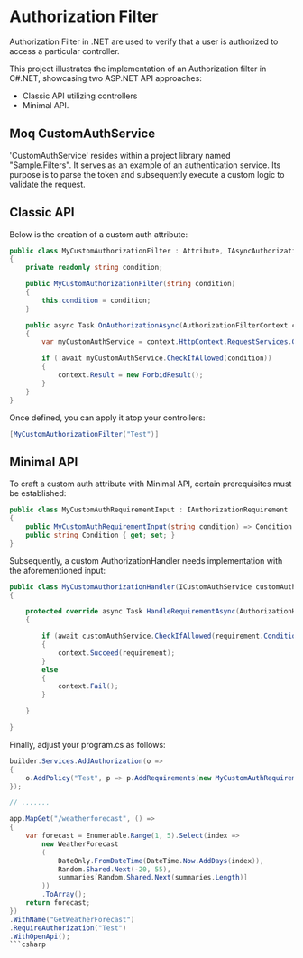 # Authorization Filter

Authorization Filter in .NET are used to verify that a user is authorized to access a particular controller.

This project illustrates the implementation of an Authorization filter in C#.NET, showcasing two ASP.NET API approaches: 
- Classic API utilizing controllers
- Minimal API.

## Moq CustomAuthService

'CustomAuthService' resides within a project library named "Sample.Filters".
It serves as an example of an authentication service. 
Its purpose is to parse the token and subsequently execute a custom logic to validate the request.

## Classic API

Below is the creation of a custom auth attribute:

```csharp
public class MyCustomAuthorizationFilter : Attribute, IAsyncAuthorizationFilter
{
    private readonly string condition;

    public MyCustomAuthorizationFilter(string condition)
    {
        this.condition = condition;
    }

    public async Task OnAuthorizationAsync(AuthorizationFilterContext context)
    {
        var myCustomAuthService = context.HttpContext.RequestServices.GetRequiredService<ICustomAuthService>();

        if (!await myCustomAuthService.CheckIfAllowed(condition))
        {
            context.Result = new ForbidResult();
        }
    }
}
```
Once defined, you can apply it atop your controllers:

```csharp
[MyCustomAuthorizationFilter("Test")]
```

## Minimal API

To craft a custom auth attribute with Minimal API, certain prerequisites must be established:

```csharp
public class MyCustomAuthRequirementInput : IAuthorizationRequirement
{
    public MyCustomAuthRequirementInput(string condition) => Condition = condition;
    public string Condition { get; set; }
}
```

Subsequently, a custom AuthorizationHandler needs implementation with the aforementioned input:

```csharp
public class MyCustomAuthorizationHandler(ICustomAuthService customAuthService) : AuthorizationHandler<MyCustomAuthRequirementInput>
{

    protected override async Task HandleRequirementAsync(AuthorizationHandlerContext context, MyCustomAuthRequirementInput requirement)
    {

        if (await customAuthService.CheckIfAllowed(requirement.Condition))
        {
            context.Succeed(requirement);
        }
        else
        {
            context.Fail();
        }

    }

}
```
Finally, adjust your program.cs as follows:

```csharp
builder.Services.AddAuthorization(o =>
{
    o.AddPolicy("Test", p => p.AddRequirements(new MyCustomAuthRequirementInput("Test")));
});

// .......

app.MapGet("/weatherforecast", () =>
{
    var forecast = Enumerable.Range(1, 5).Select(index =>
        new WeatherForecast
        (
            DateOnly.FromDateTime(DateTime.Now.AddDays(index)),
            Random.Shared.Next(-20, 55),
            summaries[Random.Shared.Next(summaries.Length)]
        ))
        .ToArray();
    return forecast;
})
.WithName("GetWeatherForecast")
.RequireAuthorization("Test")
.WithOpenApi();
```csharp
